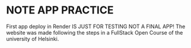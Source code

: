 # NOTE APP PRACTICE 
First app deploy in Render 
IS JUST FOR TESTING NOT A FINAL APP!
The website was made following the steps in a FullStack Open Course of the university of Helsinki. 
